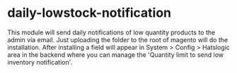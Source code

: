 # daily-lowstock-notification
This module will send daily notifications of low quantity products to the admin via email. Just uploading the folder to the root of magento will do the installation. After installing a field will appear in System > Config > Hatslogic area in the backend where you can manage the 'Quantity limit to send low inventory notification'. 
